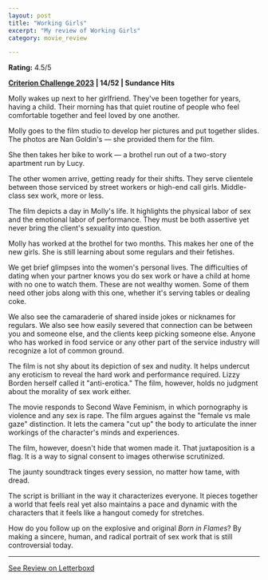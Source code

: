```yaml
---
layout: post
title: "Working Girls"
excerpt: "My review of Working Girls"
category: movie_review

---
```


**Rating:** 4.5/5

<b><a href="https://boxd.it/pXW6q">Criterion Challenge 2023</a> | 14/52 | Sundance Hits</b>

Molly wakes up next to her girlfriend. They've been together for years, having a child. Their morning has that quiet routine of people who feel comfortable together and feel loved by one another.

Molly goes to the film studio to develop her pictures and put together slides. The photos are Nan Goldin's — she provided them for the film.

She then takes her bike to work — a brothel run out of a two-story apartment run by Lucy.

The other women arrive, getting ready for their shifts. They serve clientele between those serviced by street workers or high-end call girls. Middle-class sex work, more or less.

The film depicts a day in Molly's life. It highlights the physical labor of sex and the emotional labor of performance. They must be both assertive yet never bring the client's sexuality into question. 

Molly has worked at the brothel for two months. This makes her one of the new girls. She is still learning about some regulars and their fetishes.

We get brief glimpses into the women's personal lives. The difficulties of dating when your partner knows you do sex work or have a child at home with no one to watch them. These are not wealthy women. Some of them need other jobs along with this one, whether it's serving tables or dealing coke.

We also see the camaraderie of shared inside jokes or nicknames for regulars. We also see how easily severed that connection can be between you and someone else, and the clients keep picking someone else. Anyone who has worked in food service or any other part of the service industry will recognize a lot of common ground.

The film is not shy about its depiction of sex and nudity. It helps undercut any eroticism to reveal the hard work and performance required. Lizzy Borden herself called it "anti-erotica." The film, however, holds no judgment about the morality of sex work either.

The movie responds to Second Wave Feminism, in which pornography is violence and any sex is rape. The film argues against the "female vs male gaze" distinction. It lets the camera "cut up" the body to articulate the inner workings of the character's minds and experiences.

The film, however, doesn't hide that women made it. That juxtaposition is a flag. It is a way to signal consent to images otherwise scrutinized.

The jaunty soundtrack tinges every session, no matter how tame, with dread.

The script is brilliant in the way it characterizes everyone. It pieces together a world that feels real yet also maintains a pace and dynamic with the characters that it feels like a hangout comedy for stretches.

How do you follow up on the explosive and original <i>Born in Flames</i>? By making a sincere, human, and radical portrait of sex work that is still controversial today.

<hr>

[See Review on Letterboxd](https://boxd.it/598kUl)
